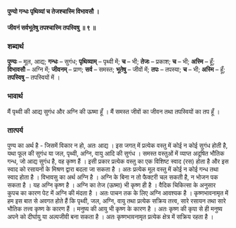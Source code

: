 #### पुण्यो गन्धः पृथिव्यां च तेजश्चास्मि विभावसौ ।
#### जीवनं सर्वभूतेषु तपश्चास्मि तपस्विषु ॥ ९ ॥

### शब्दार्थ

**पुण्यः** – मूल, आद्य; **गन्धः** – सुगंध; **पृथिव्याम्** – पृथ्वी में; **च** – भी; **तेजः** – प्रकाश; **च** – भी; **अस्मि** – हूँ; **विभावसौ** – अग्नि में; **जीवनम्** – प्राण; **सर्व** – समस्त; **भूतेषु** – जीवों में; **तपः** – तपस्या; **च** – भी; **अस्मि** – हूँ; **तपस्विषु** – तपस्वियों में ।

### भावार्थ

मैं पृथ्वी की आद्य सुगंध और अग्नि की ऊष्मा हूँ । मैं समस्त जीवों का जीवन तथा तपस्वियों का तप हूँ ।

### तात्पर्य

पुण्य का अर्थ है - जिसमें विकार न हो, अतः आद्य । इस जगत् में प्रत्येक वस्तु में कोई न कोई सुगंध होती है, यथा फूल की सुगंध या जल, पृथ्वी, अग्नि, वायु आदि की सुगंध । समस्त वस्तुओं में व्याप्त अदूषित भौतिक गन्ध, जो आद्य सुगंध है, वह कृष्ण हैं । इसी प्रकार प्रत्येक वस्तु का एक विशिष्ट स्वाद (रस) होता है और इस स्वाद को रसायनों के मिश्रण द्वारा बदला जा सकता है । अतः प्रत्येक मूल वस्तु में कोई न कोई गन्ध तथा स्वाद होता है । विभावसु का अर्थ अग्नि है । अग्नि के बिना न तो फैक्टरी चल सकती है, न भोजन पक सकता है । यह अग्नि कृष्ण है । अग्नि का तेज (ऊष्मा) भी कृष्ण ही है । वैदिक चिकित्सा के अनुसार कुपच का कारण पेट में अग्नि की मंदता है । अतः पाचन तक के लिए अग्नि आवश्यक है । कृष्णभावनामृत में हम इस बात से अवगत होते हैं कि पृथ्वी, जल, अग्नि, वायु तथा प्रत्येक सक्रिय तत्त्व, सारे रसायन तथा सारे भौतिक तत्त्व कृष्ण के कारण हैं । मनुष्य की आयु भी कृष्ण के कारण है । अतः कृष्ण की कृपा से ही मनुष्य अपने को दीर्घायु या अल्पजीवी बना सकता है । अतः कृष्णभावनामृत प्रत्येक क्षेत्र में सक्रिय रहता है ।
